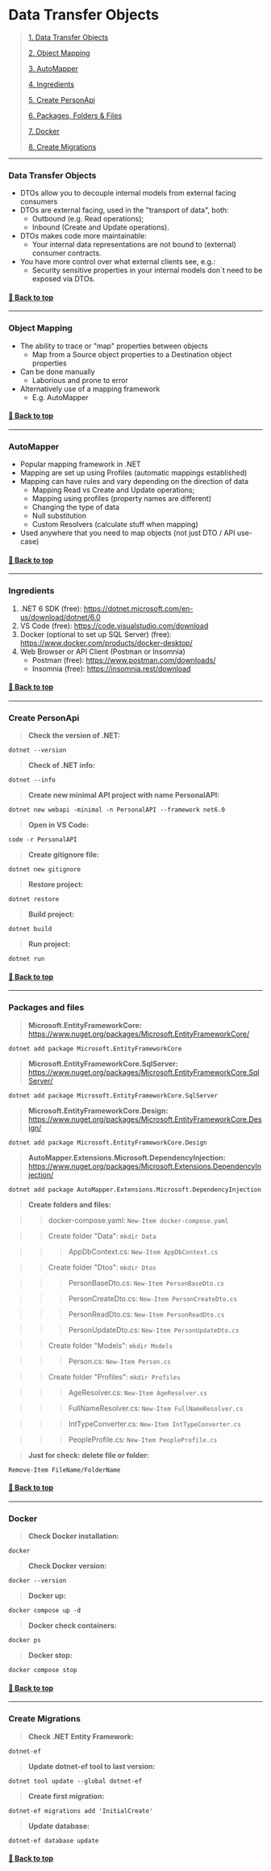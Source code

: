 # **Data Transfer Objects**

>[1. Data Transfer Objects](#data-transfer-objects)
>
>[2. Object Mapping](#object-mapping)
>
>[3. AutoMapper](#automapper)
>
>[4. Ingredients](#ingredients)
>
>[5. Create PersonApi](#create-personapi)
>
>[6. Packages, Folders & Files](#packages-and-files)
>
>[7. Docker](#docker)
>
>[8. Create Migrations](#create-migrations)

---

### **Data Transfer Objects**

- DTOs allow you to decouple internal models from external facing consumers
- DTOs are external facing, used in the "transport of data", both:
    - Outbound (e.g. Read operations);
    - Inbound (Create and Update operations).
- DTOs makes code more maintainable:
    - Your internal data representations are not bound to (external) consumer contracts.
- You have more control over what external clients see, e.g.:
    - Security sensitive properties in your internal models don`t need to be exposed via DTOs.

#### [🔼 Back to top](#data-transfer-objects)

---

### **Object Mapping**

- The ability to trace or "map" properties between objects
    - Map from a Source object properties to a Destination object properties
- Can be done manually
    - Laborious and prone to error
- Alternatively use of a mapping framework
    - E.g. AutoMapper

#### [🔼 Back to top](#data-transfer-objects)

---

### **AutoMapper**

- Popular mapping framework in .NET
- Mapping are set up using Profiles (automatic mappings established)
- Mapping can have rules and vary depending on the direction of data
    - Mapping Read vs Create and Update operations;
    - Mapping using profiles (property names are different)
    - Changing the type of data
    - Null substitution
    - Custom Resolvers (calculate stuff when mapping)
- Used anywhere that you need to map objects (not just DTO / API use-case)

#### [🔼 Back to top](#data-transfer-objects)

---

### **Ingredients**

1. .NET 6 SDK (free): https://dotnet.microsoft.com/en-us/download/dotnet/6.0
2. VS Code (free): https://code.visualstudio.com/download
3. Docker (optional to set up SQL Server) (free): https://www.docker.com/products/docker-desktop/
4. Web Browser or API Client (Postman or Insomnia)
    - Postman  (free): https://www.postman.com/downloads/
    - Insomnia (free): https://insomnia.rest/download

#### [🔼 Back to top](#data-transfer-objects)

---

### **Create PersonApi**

> **Check the version of .NET:**
```
dotnet --version
```

> **Check of .NET info:**
```
dotnet --info
```

> **Create new minimal API project with name PersonalAPI:**
```
dotnet new webapi -minimal -n PersonalAPI --framework net6.0
```

> **Open in VS Code:**
```
code -r PersonalAPI
```

> **Create gitignore file:**
```
dotnet new gitignore
```

> **Restore project:**
```
dotnet restore
```

> **Build project:**
```
dotnet build
```

> **Run project:**
```
dotnet run
```

#### [🔼 Back to top](#data-transfer-objects)

---

### **Packages and files**

> **Microsoft.EntityFrameworkCore:** https://www.nuget.org/packages/Microsoft.EntityFrameworkCore/
```
dotnet add package Microsoft.EntityFrameworkCore
```

> **Microsoft.EntityFrameworkCore.SqlServer:** https://www.nuget.org/packages/Microsoft.EntityFrameworkCore.SqlServer/
```
dotnet add package Microsoft.EntityFrameworkCore.SqlServer
```

> **Microsoft.EntityFrameworkCore.Design:** https://www.nuget.org/packages/Microsoft.EntityFrameworkCore.Design/
```
dotnet add package Microsoft.EntityFrameworkCore.Design
```

> **AutoMapper.Extensions.Microsoft.DependencyInjection:** https://www.nuget.org/packages/Microsoft.Extensions.DependencyInjection/
```
dotnet add package AutoMapper.Extensions.Microsoft.DependencyInjection
```

> **Create folders and files:**

> > docker-compose.yaml:
    ```New-Item docker-compose.yaml```

> > Create folder "Data":
    ```mkdir Data```

> > > AppDbContext.cs:
    ```New-Item AppDbContext.cs```

> > Create folder "Dtos":
    ```mkdir Dtos```

> > > PersonBaseDto.cs:
    ```New-Item PersonBaseDto.cs```

> > > PersonCreateDto.cs:
    ```New-Item PersonCreateDto.cs```

> > > PersonReadDto.cs:
    ```New-Item PersonReadDto.cs```

> > > PersonUpdateDto.cs:
    ```New-Item PersonUpdateDto.cs```

> > Create folder "Models":
    ```mkdir Models```

> > > Person.cs:
    ```New-Item Person.cs```

> > Create folder "Profiles":
    ```mkdir Profiles```

> > > AgeResolver.cs:
    ```New-Item AgeResolver.cs```

> > > FullNameResolver.cs:
    ```New-Item FullNameResolver.cs```

> > > IntTypeConverter.cs:
    ```New-Item IntTypeConverter.cs```

> > > PeopleProfile.cs:
    ```New-Item PeopleProfile.cs```

> **Just for check: delete file or folder:**
```
Remove-Item FileName/FolderName
```

#### [🔼 Back to top](#data-transfer-objects)

---

### **Docker**

> **Check Docker installation:**
```
docker
```

> **Check Docker version:**
```
docker --version
```

> **Docker up:**
```
docker compose up -d
```

> **Docker check containers:**
```
docker ps
```

> **Docker stop:**
```
docker compose stop
```

#### [🔼 Back to top](#data-transfer-objects)

---

### **Create Migrations**

> **Check .NET Entity Framework:**
```
dotnet-ef
```

> **Update dotnet-ef tool to last version:**
```
dotnet tool update --global dotnet-ef
```

> **Create first migration:**
```
dotnet-ef migrations add 'InitialCreate'
```

> **Update database:**
```
dotnet-ef database update
```

#### [🔼 Back to top](#data-transfer-objects)